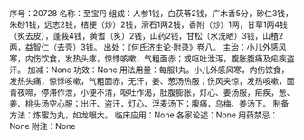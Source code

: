 序号：20728
名称：至宝丹
组成：人参1钱，白茯苓2钱，广木香5分，砂仁3钱，朱砂1钱，远志2钱，桔梗（炒）2钱，滑石1两2钱，香附（炒）1两，甘草1两4钱（炙去皮），蓬莪4钱，黄耆（炙）2钱，山药2钱，甘松（水洗晒）3钱，山楂2两，益智仁（去壳）3钱。
出处：《何氏济生论·附录》卷八。
主治：小儿外感风寒，内伤饮食，发热头疼，惊悸咳嗽，气粗面赤；或呕吐泄泻，腹胀腹痛及疟疾盗汗。
加减：None
功效：None
用法用量：每服1丸。小儿外感风寒，内伤饮食，发热头痛，惊悸咳嗽，气粗面赤，无汗，姜、葱汤热服；伤风夹惊，发热咳嗽，面青夜啼，停滞作泄，小便不清，呕吐作渴，肚腹膨胀，灯心、姜汤服，疟疾，葱、姜、桃头汤空心服；出汗、盗汗，灯心、浮麦汤下；腹痛，乌梅、姜汤下。
制备方法：炼蜜为丸，如龙眼大。
临床应用：None
各家论述：None
用药禁忌：None
附注：None
